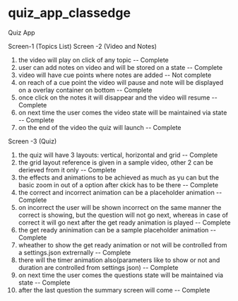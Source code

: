 # quiz_app_classedge
Quiz App

Screen-1 (Topics List)
Screen -2 (Video and Notes)

1) the video will play on click of any topic -- Complete
2) user can add notes on video and will be stored on a state -- Complete
3) video will have cue points where notes are added -- Not complete
4) on reach of a cue point the video will pause and note will be displayed on a overlay container on bottom -- Complete
5) once click on the notes it will disappear and the video will resume -- Complete
6) on next time the user comes the video state will be maintained via state -- Complete
7) on the end of the video the quiz will launch -- Complete


Screen -3 (Quiz)

 1) the quiz will have 3 layouts: vertical, horizontal and grid -- Complete
 2) the grid layout reference is given in a sample video, other 2 can be derieved from it only -- Complete
 3) the effects and animations to be achieved as much as yu can but the basic zoom in out of a option after ckick has to be there -- Complete
 4) the correct and incorrect animation can be a placeholder animation -- Complete
 5) on incorrect the user will be shown incorrect on the same manner the correct is showing, but the question will not go next, whereas in case of correct it will go next after the get ready animation is played -- Complete
 6) the get ready aninimation can be a sample placeholder animation -- Complete
 7) wheather to show the get ready animation or not will be controlled from a settings.json extrernally -- Complete
 8) there will the timer animation also(parameters like to show or not and duration are controlled from settings json) -- Complete
 9) on next time the user comes the questions state will be maintained via state -- Complete
10) after the last question the summary screen will come -- Complete
